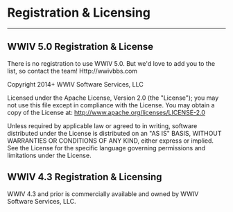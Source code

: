 # Registration & Licensing
***
## WWIV 5.0 Registration & License
There is no registration to use WWIV 5.0. But we'd love to add you to the list, so contact the team! Http://wwivbbs.com


Copyright 2014+ WWIV Software Services, LLC

Licensed under the Apache License, Version 2.0 (the "License");
you may not use this file except in compliance with the License.
You may obtain a copy of the License at: 
http://www.apache.org/licenses/LICENSE-2.0

Unless required by applicable law or agreed to in writing, software
distributed under the License is distributed on an "AS IS" BASIS,
WITHOUT WARRANTIES OR CONDITIONS OF ANY KIND, either express or implied.
See the License for the specific language governing permissions and
limitations under the License.

## WWIV 4.3 Registration & Licensing

WWIV 4.3 and prior is commercially available and owned by WWIV Software Services, LLC.